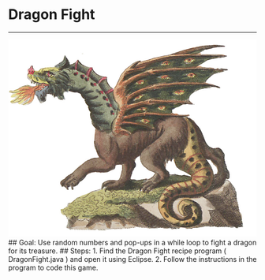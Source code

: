 
# Dragon Fight
  <hr/>
  <img alt="dragon fight image" src="./dragonPicture.jpg"/>
## Goal:
   Use random numbers and pop-ups in a while loop to fight a dragon for its treasure.
## Steps:
1. Find the Dragon Fight recipe program ( DragonFight.java ) and open it using Eclipse.
2. Follow the instructions in the program to code this game.
  
 

